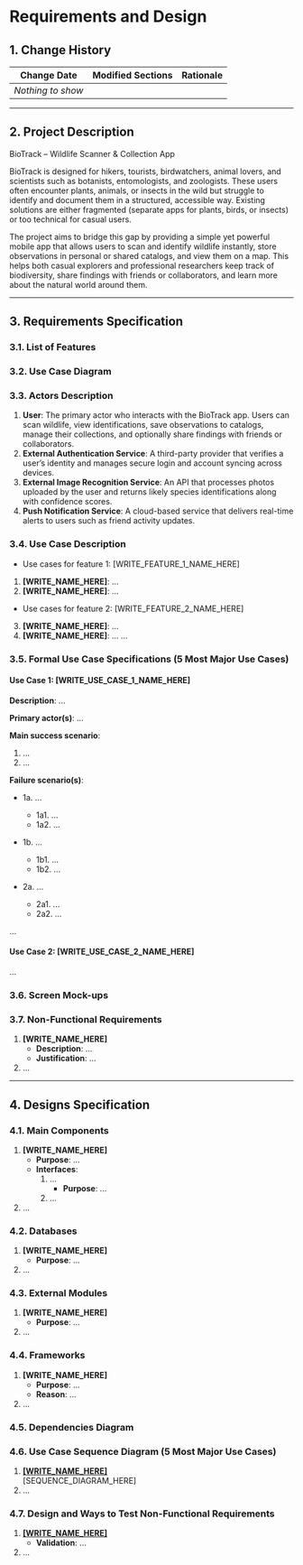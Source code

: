 # Requirements and Design

## 1. Change History

| **Change Date**   | **Modified Sections** | **Rationale** |
| ----------------- | --------------------- | ------------- |
| _Nothing to show_ |

---

## 2. Project Description

BioTrack – Wildlife Scanner & Collection App

BioTrack is designed for hikers, tourists, birdwatchers, animal lovers, and scientists such as botanists, entomologists, and zoologists. These users often encounter plants, animals, or insects in the wild but struggle to identify and document them in a structured, accessible way. Existing solutions are either fragmented (separate apps for plants, birds, or insects) or too technical for casual users.

The project aims to bridge this gap by providing a simple yet powerful mobile app that allows users to scan and identify wildlife instantly, store observations in personal or shared catalogs, and view them on a map. This helps both casual explorers and professional researchers keep track of biodiversity, share findings with friends or collaborators, and learn more about the natural world around them.

---

## 3. Requirements Specification

### **3.1. List of Features**


### **3.2. Use Case Diagram**


### **3.3. Actors Description**
1. **User**: The primary actor who interacts with the BioTrack app. Users can scan wildlife, view identifications, save observations to catalogs, manage their collections, and optionally share findings with friends or collaborators.
2. **External Authentication Service**: A third-party provider that verifies a user’s identity and manages secure login and account syncing across devices.
3. **External Image Recognition Service**: An API that processes photos uploaded by the user and returns likely species identifications along with confidence scores.
4. **Push Notification Service**: A cloud-based service that delivers real-time alerts to users such as friend activity updates.

### **3.4. Use Case Description**
- Use cases for feature 1: [WRITE_FEATURE_1_NAME_HERE]
1. **[WRITE_NAME_HERE]**: ...
2. **[WRITE_NAME_HERE]**: ...
- Use cases for feature 2: [WRITE_FEATURE_2_NAME_HERE]
3. **[WRITE_NAME_HERE]**: ...
4. **[WRITE_NAME_HERE]**: ...
...

### **3.5. Formal Use Case Specifications (5 Most Major Use Cases)**
<a name="uc1"></a>

#### Use Case 1: [WRITE_USE_CASE_1_NAME_HERE]

**Description**: ...

**Primary actor(s)**: ... 
    
**Main success scenario**:
1. ...
2. ...

**Failure scenario(s)**:
- 1a. ...
    - 1a1. ...
    - 1a2. ...

- 1b. ...
    - 1b1. ...
    - 1b2. ...
                
- 2a. ...
    - 2a1. ...
    - 2a2. ...

...

<a name="uc2"></a>

#### Use Case 2: [WRITE_USE_CASE_2_NAME_HERE]
...

### **3.6. Screen Mock-ups**


### **3.7. Non-Functional Requirements**
<a name="nfr1"></a>

1. **[WRITE_NAME_HERE]**
    - **Description**: ...
    - **Justification**: ...
2. ...

---

## 4. Designs Specification
### **4.1. Main Components**
1. **[WRITE_NAME_HERE]**
    - **Purpose**: ...
    - **Interfaces**: 
        1. ...
            - **Purpose**: ...
        2. ...
2. ...


### **4.2. Databases**
1. **[WRITE_NAME_HERE]**
    - **Purpose**: ...
2. ...


### **4.3. External Modules**
1. **[WRITE_NAME_HERE]** 
    - **Purpose**: ...
2. ...


### **4.4. Frameworks**
1. **[WRITE_NAME_HERE]**
    - **Purpose**: ...
    - **Reason**: ...
2. ...


### **4.5. Dependencies Diagram**


### **4.6. Use Case Sequence Diagram (5 Most Major Use Cases)**
1. [**[WRITE_NAME_HERE]**](#uc1)\
[SEQUENCE_DIAGRAM_HERE]
2. ...


### **4.7. Design and Ways to Test Non-Functional Requirements**
1. [**[WRITE_NAME_HERE]**](#nfr1)
    - **Validation**: ...
2. ...
